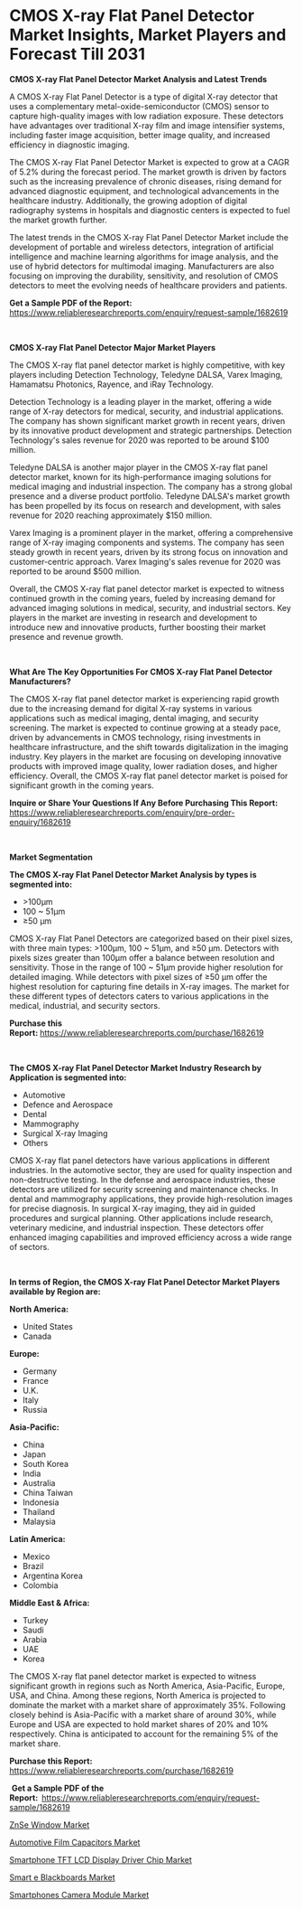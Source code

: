 <p><h1>CMOS X-ray Flat Panel Detector Market Insights, Market Players and Forecast Till 2031</h1></p><p><strong>CMOS X-ray Flat Panel Detector Market Analysis and Latest Trends</strong></p>
<p><p>A CMOS X-ray Flat Panel Detector is a type of digital X-ray detector that uses a complementary metal-oxide-semiconductor (CMOS) sensor to capture high-quality images with low radiation exposure. These detectors have advantages over traditional X-ray film and image intensifier systems, including faster image acquisition, better image quality, and increased efficiency in diagnostic imaging.</p><p>The CMOS X-ray Flat Panel Detector Market is expected to grow at a CAGR of 5.2% during the forecast period. The market growth is driven by factors such as the increasing prevalence of chronic diseases, rising demand for advanced diagnostic equipment, and technological advancements in the healthcare industry. Additionally, the growing adoption of digital radiography systems in hospitals and diagnostic centers is expected to fuel the market growth further.</p><p>The latest trends in the CMOS X-ray Flat Panel Detector Market include the development of portable and wireless detectors, integration of artificial intelligence and machine learning algorithms for image analysis, and the use of hybrid detectors for multimodal imaging. Manufacturers are also focusing on improving the durability, sensitivity, and resolution of CMOS detectors to meet the evolving needs of healthcare providers and patients.</p></p>
<p><strong>Get a Sample PDF of the Report:&nbsp;</strong> <a href="https://www.reliableresearchreports.com/enquiry/request-sample/1682619">https://www.reliableresearchreports.com/enquiry/request-sample/1682619</a></p>
<p>&nbsp;</p>
<p><strong>CMOS X-ray Flat Panel Detector Major Market Players</strong></p>
<p><p>The CMOS X-ray flat panel detector market is highly competitive, with key players including Detection Technology, Teledyne DALSA, Varex Imaging, Hamamatsu Photonics, Rayence, and iRay Technology. </p><p>Detection Technology is a leading player in the market, offering a wide range of X-ray detectors for medical, security, and industrial applications. The company has shown significant market growth in recent years, driven by its innovative product development and strategic partnerships. Detection Technology's sales revenue for 2020 was reported to be around $100 million.</p><p>Teledyne DALSA is another major player in the CMOS X-ray flat panel detector market, known for its high-performance imaging solutions for medical imaging and industrial inspection. The company has a strong global presence and a diverse product portfolio. Teledyne DALSA's market growth has been propelled by its focus on research and development, with sales revenue for 2020 reaching approximately $150 million.</p><p>Varex Imaging is a prominent player in the market, offering a comprehensive range of X-ray imaging components and systems. The company has seen steady growth in recent years, driven by its strong focus on innovation and customer-centric approach. Varex Imaging's sales revenue for 2020 was reported to be around $500 million.</p><p>Overall, the CMOS X-ray flat panel detector market is expected to witness continued growth in the coming years, fueled by increasing demand for advanced imaging solutions in medical, security, and industrial sectors. Key players in the market are investing in research and development to introduce new and innovative products, further boosting their market presence and revenue growth.</p></p>
<p>&nbsp;</p>
<p><strong>What Are The Key Opportunities For CMOS X-ray Flat Panel Detector Manufacturers?</strong></p>
<p><p>The CMOS X-ray flat panel detector market is experiencing rapid growth due to the increasing demand for digital X-ray systems in various applications such as medical imaging, dental imaging, and security screening. The market is expected to continue growing at a steady pace, driven by advancements in CMOS technology, rising investments in healthcare infrastructure, and the shift towards digitalization in the imaging industry. Key players in the market are focusing on developing innovative products with improved image quality, lower radiation doses, and higher efficiency. Overall, the CMOS X-ray flat panel detector market is poised for significant growth in the coming years.</p></p>
<p><strong>Inquire or Share Your Questions If Any Before Purchasing This Report:</strong> <a href="https://www.reliableresearchreports.com/enquiry/pre-order-enquiry/1682619">https://www.reliableresearchreports.com/enquiry/pre-order-enquiry/1682619</a></p>
<p>&nbsp;</p>
<p><strong>Market Segmentation</strong></p>
<p><strong>The CMOS X-ray Flat Panel Detector Market Analysis by types is segmented into:</strong></p>
<p><ul><li>>100μm</li><li>100 ~ 51μm</li><li>≥50 μm</li></ul></p>
<p><p>CMOS X-ray Flat Panel Detectors are categorized based on their pixel sizes, with three main types: >100μm, 100 ~ 51μm, and ≥50 μm. Detectors with pixels sizes greater than 100μm offer a balance between resolution and sensitivity. Those in the range of 100 ~ 51μm provide higher resolution for detailed imaging. While detectors with pixel sizes of ≥50 μm offer the highest resolution for capturing fine details in X-ray images. The market for these different types of detectors caters to various applications in the medical, industrial, and security sectors.</p></p>
<p><strong>Purchase this Report:&nbsp;</strong><a href="https://www.reliableresearchreports.com/purchase/1682619">https://www.reliableresearchreports.com/purchase/1682619</a></p>
<p>&nbsp;</p>
<p><strong>The CMOS X-ray Flat Panel Detector Market Industry Research by Application is segmented into:</strong></p>
<p><ul><li>Automotive</li><li>Defence and Aerospace</li><li>Dental</li><li>Mammography</li><li>Surgical X-ray Imaging</li><li>Others</li></ul></p>
<p><p>CMOS X-ray flat panel detectors have various applications in different industries. In the automotive sector, they are used for quality inspection and non-destructive testing. In the defense and aerospace industries, these detectors are utilized for security screening and maintenance checks. In dental and mammography applications, they provide high-resolution images for precise diagnosis. In surgical X-ray imaging, they aid in guided procedures and surgical planning. Other applications include research, veterinary medicine, and industrial inspection. These detectors offer enhanced imaging capabilities and improved efficiency across a wide range of sectors.</p></p>
<p>&nbsp;</p>
<p><strong>In terms of Region, the CMOS X-ray Flat Panel Detector Market Players available by Region are:</strong></p>
<p>
    <p> <strong> North America: </strong>
        <ul>
            <li>United States</li>
            <li>Canada</li>
        </ul>
        </p> 
    <p> <strong> Europe: </strong>
        <ul>
            <li>Germany</li>
            <li>France</li>
            <li>U.K.</li>
            <li>Italy</li>
            <li>Russia</li>
        </ul>
        </p> 
    <p> <strong> Asia-Pacific: </strong>
        <ul>
            <li>China</li>
            <li>Japan</li>
            <li>South Korea</li>
            <li>India</li>
            <li>Australia</li>
            <li>China Taiwan</li>
            <li>Indonesia</li>
            <li>Thailand</li>
            <li>Malaysia</li>
        </ul>
        </p> 
    <p> <strong> Latin America: </strong>
        <ul>
            <li>Mexico</li>
            <li>Brazil</li>
            <li>Argentina Korea</li>
            <li>Colombia</li>
        </ul>
        </p> 
    <p> <strong> Middle East & Africa: </strong>
        <ul>
            <li>Turkey</li>
            <li>Saudi</li>
            <li>Arabia</li>
            <li>UAE</li>
            <li>Korea</li>
        </ul>
    </p>
    </p>
<p><p>The CMOS X-ray flat panel detector market is expected to witness significant growth in regions such as North America, Asia-Pacific, Europe, USA, and China. Among these regions, North America is projected to dominate the market with a market share of approximately 35%. Following closely behind is Asia-Pacific with a market share of around 30%, while Europe and USA are expected to hold market shares of 20% and 10% respectively. China is anticipated to account for the remaining 5% of the market share.</p></p>
<p><strong>Purchase this Report: </strong><a href="https://www.reliableresearchreports.com/purchase/1682619">https://www.reliableresearchreports.com/purchase/1682619</a></p>
<p>&nbsp;<strong>Get a Sample PDF of the Report:&nbsp;&nbsp;</strong><a href="https://www.reliableresearchreports.com/enquiry/request-sample/1682619">https://www.reliableresearchreports.com/enquiry/request-sample/1682619</a></p>
<p><strong></strong></p>
<p><p><a href="https://medium.com/@tomazemlak97885/znse-window-market-size-and-market-trends-complete-industry-overview-2024-to-2031-222d270b3075">ZnSe Window Market</a></p><p><a href="https://medium.com/@tomazemlak97885/automotive-film-capacitors-market-insight-market-trends-growth-forecasted-from-2024-to-2031-7d13e8bcd86b">Automotive Film Capacitors Market</a></p><p><a href="https://medium.com/@tomazemlak97885/smartphone-tft-lcd-display-driver-chip-market-competitive-analysis-market-trends-and-forecast-to-98514394a2e8">Smartphone TFT LCD Display Driver Chip Market</a></p><p><a href="https://medium.com/@rubencarter5756/smart-e-blackboards-market-comprehensive-assessment-by-type-application-and-geography-bb21c18d1dc8">Smart e Blackboards Market</a></p><p><a href="https://medium.com/@tomazemlak97885/smartphones-camera-module-market-outlook-industry-overview-and-forecast-2024-to-2031-f63bb926c96f">Smartphones Camera Module Market</a></p></p>